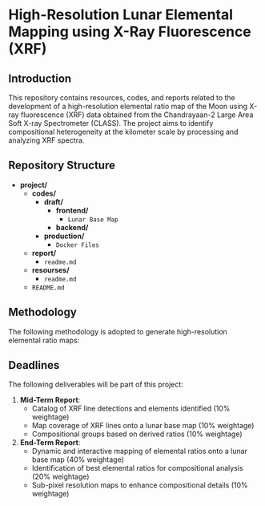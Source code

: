 # High-Resolution Lunar Elemental Mapping using X-Ray Fluorescence (XRF)

## Introduction

This repository contains resources, codes, and reports related to the development of a high-resolution elemental ratio map of the Moon using X-ray fluorescence (XRF) data obtained from the Chandrayaan-2 Large Area Soft X-ray Spectrometer (CLASS). The project aims to identify compositional heterogeneity at the kilometer scale by processing and analyzing XRF spectra.

## Repository Structure

- **project/**
  - **codes/**
    - **draft/**
      - **frontend/**
        - `Lunar Base Map`
      - **backend/**
    - **production/**
      - `Docker Files`
  - **report/**
    - `readme.md`
  - **resourses/**
    - `readme.md`
  - `README.md`

## Methodology

The following methodology is adopted to generate high-resolution elemental ratio maps:

## Deadlines

The following deliverables will be part of this project:

1. **Mid-Term Report**:
   - Catalog of XRF line detections and elements identified (10% weightage)
   - Map coverage of XRF lines onto a lunar base map (10% weightage)
   - Compositional groups based on derived ratios (10% weightage)
2. **End-Term Report**:
   - Dynamic and interactive mapping of elemental ratios onto a lunar base map (40% weightage)
   - Identification of best elemental ratios for compositional analysis (20% weightage)
   - Sub-pixel resolution maps to enhance compositional details (10% weightage)

